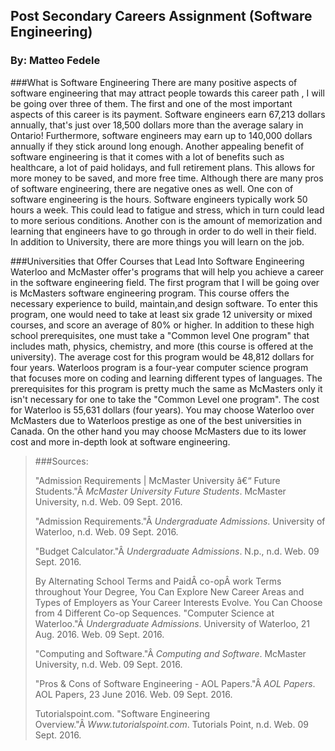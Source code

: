 ## Post Secondary Careers Assignment (Software Engineering)
### By: Matteo Fedele

###What is Software Engineering
There are many positive aspects of software engineering that may attract people towards this career path , I will be going over three of them. The first and one of the most important aspects of this career is its payment. Software engineers earn 67,213 dollars annually, that's just over 18,500 dollars more than the average salary in Ontario! Furthermore, software engineers may earn up to 140,000 dollars annually if they stick around long enough. Another appealing benefit of software engineering is that it comes with a lot of benefits such as healthcare, a lot of paid holidays, and full retirement plans. This allows for more money to be saved, and more free time. Although there are many pros of software engineering, there are negative ones as well. One con of software engineering is the hours. Software engineers typically work 50 hours a week. This could lead to fatigue and stress, which in turn could lead to more serious conditions. Another con is the amount of memorization and learning that engineers have to go through in order to do well in their field. In addition to University, there are more things you will learn on the job.
	
###Universities that Offer Courses that Lead Into Software Engineering
Waterloo and McMaster offer's programs that will help you achieve a career in the software engineering field. The first program that I will be going over is McMasters software engineering program. This course offers the necessary experience to build, maintain,and design software. To enter this program, one would need to take at least six grade 12 university or mixed courses, and score an average of 80% or higher. In addition to these high school prerequisites, one must take a "Common level One program" that includes math, physics, chemistry, and more (this course is offered at the university). The average cost for this program would be 48,812 dollars for four years. Waterloos program is a four-year computer science program that focuses more on coding and learning different types of languages. The prerequisites for this program is pretty much the same as McMasters only it isn't necessary for one to take the "Common Level one program". The cost for Waterloo is 55,631 dollars (four years). You may choose Waterloo over McMasters due to Waterloos prestige as one of the best universities in Canada. On the other hand you may choose McMasters due to its lower cost and more in-depth look at software engineering.

>###Sources:  
>
>"Admission Requirements | McMaster University â€“ Future Students."Â *McMaster University Future 	Students*. McMaster University, n.d. Web. 09 Sept. 2016.
>
>"Admission Requirements."Â *Undergraduate Admissions*. University of Waterloo, n.d. Web. 09 		Sept. 2016.
>
>"Budget Calculator."Â *Undergraduate Admissions*. N.p., n.d. Web. 09 Sept. 2016.
>
>By Alternating School Terms and PaidÂ co-opÂ work Terms throughout Your Degree, You Can Explore New Career Areas and Types of Employers as Your Career Interests Evolve. You Can Choose from 4 Different Co-op Sequences. "Computer Science at Waterloo."Â *Undergraduate Admissions*. University of Waterloo, 21 Aug. 2016. Web. 09 Sept. 2016.
>
>"Computing and Software."Â *Computing and Software*. McMaster University, n.d. Web. 09 Sept. 2016.
>
>"Pros & Cons of Software Engineering - AOL Papers."Â *AOL Papers*. AOL Papers, 23 June 2016. 	Web. 09 Sept. 2016.
>
>Tutorialspoint.com. "Software Engineering Overview."Â *Www.tutorialspoint.com*. Tutorials Point, 	n.d. Web. 09 Sept. 2016.